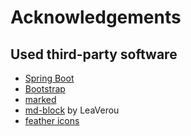 # Acknowledgements

## Used third-party software
- [Spring Boot](https://github.com/spring-projects/spring-boot/blob/main/LICENSE.txt)
- [Bootstrap](https://github.com/twbs/bootstrap/blob/v4.0.0/LICENSE)
- [marked](https://github.com/markedjs/marked)
- [md-block](https://github.com/LeaVerou/md-block/blob/main/LICENSE) by LeaVerou
- [feather icons](https://github.com/feathericons/feather/blob/master/LICENSE) 